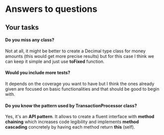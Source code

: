 # Answers to questions

## Your tasks

#### Do you miss any class? 

Not at all, it might be better to create a Decimal type class for money amounts (this would get more precise results) but for this case I think we can keep it simple and just use **toFixed** function.

#### Would you include more tests?

It depends on the coverage you want to have but I think the ones already given are focused on basic functionalities and that should be good to begin with.

#### Do you know the pattern used by TransactionProcessor class?

Yes, it's an **API pattern**. It allows to create a fluent interface with **method chaining** which increases code legibility and implements **method cascading** concretely by having each method return **this** (self). 